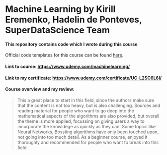 # Machine Learning by Kirill Eremenko, Hadelin de Ponteves, SuperDataScience Team
#### This repository contains code which I wrote during this course
Official code templates for this course can be found [here](https://www.superdatascience.com/machine-learning/).
#### Link to course: https://www.udemy.com/machinelearning/
#### Link to my certificate: https://www.udemy.com/certificate/UC-L2SC6L6I/

#### Course overview and my review: 
> This a great place to start in this field, since the authors make sure that the content is not too heavy, but is also challenging. Sources and reading material for people who want to go deep into the mathematical aspects of the algorithms are also provided, but overall the theme is more applied, focussing on giving users a way to incorporate the knowldege as quickly as they can. Some topics like Neural Networks, Bossting algorithms have only been touched upon, not going into too much detail. As a beginner course, enjoyed it thoroughly and recommended for people who want to break into this field.

